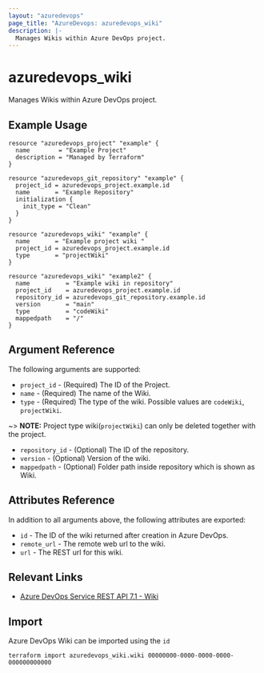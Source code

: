 ```yaml
---
layout: "azuredevops"
page_title: "AzureDevops: azuredevops_wiki"
description: |-
  Manages Wikis within Azure DevOps project.
---
```


# azuredevops_wiki

Manages Wikis within Azure DevOps project.

## Example Usage

```hcl
resource "azuredevops_project" "example" {
  name        = "Example Project"
  description = "Managed by Terraform"
}

resource "azuredevops_git_repository" "example" {
  project_id = azuredevops_project.example.id
  name       = "Example Repository"
  initialization {
    init_type = "Clean"
  }
}

resource "azuredevops_wiki" "example" {
  name       = "Example project wiki "
  project_id = azuredevops_project.example.id
  type       = "projectWiki"
}

resource "azuredevops_wiki" "example2" {
  name          = "Example wiki in repository"
  project_id    = azuredevops_project.example.id
  repository_id = azuredevops_git_repository.example.id
  version       = "main"
  type          = "codeWiki"
  mappedpath    = "/"
}
```

## Argument Reference

The following arguments are supported:

- `project_id` - (Required) The ID of the Project.
- `name` - (Required) The name of the Wiki.
- `type` -  (Required) The type of the wiki. Possible values are `codeWiki`, `projectWiki`.

~> **NOTE:** Project type wiki(`projectWiki`) can only be deleted together with the project.

- `repository_id` - (Optional) The ID of the repository.
- `version` - (Optional) Version of the wiki.
- `mappedpath` - (Optional) Folder path inside repository which is shown as Wiki.

## Attributes Reference

In addition to all arguments above, the following attributes are exported:

- `id` - The ID of the wiki returned after creation in Azure DevOps.
- `remote_url` - The remote web url to the wiki.
- `url` - The REST url for this wiki.

## Relevant Links

- [Azure DevOps Service REST API 7.1 - Wiki ](https://learn.microsoft.com/en-us/rest/api/azure/devops/wiki/wikis?view=azure-devops-rest-7.1)

## Import

Azure DevOps Wiki can be imported using the `id`

```shell
terraform import azuredevops_wiki.wiki 00000000-0000-0000-0000-000000000000
```
